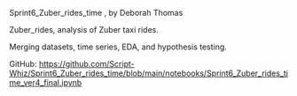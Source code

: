 Sprint6_Zuber_rides_time , by Deborah Thomas

Zuber_rides, analysis of Zuber taxi rides.

Merging datasets, time series, EDA, and hypothesis testing.

GitHub:
https://github.com/Script-Whiz/Sprint6_Zuber_rides_time/blob/main/notebooks/Sprint6_Zuber_rides_time_ver4_final.ipynb
